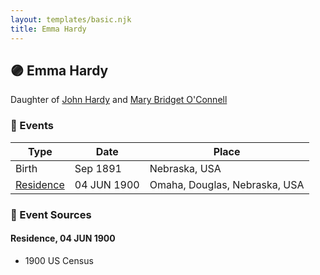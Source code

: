 ```yaml
---
layout: templates/basic.njk
title: Emma Hardy
---
```

## 🟣 Emma Hardy

Daughter of [John Hardy](/people/5/56182816) and [Mary Bridget O'Connell](/people/4/47047024)

### 📆 Events

Type | Date | Place
------ | ------ | ------
Birth | Sep 1891 | Nebraska, USA
[Residence](#event-1) | 04 JUN 1900 | Omaha, Douglas, Nebraska, USA

### 📰 Event Sources

#### <a id="event-1"></a> Residence, 04 JUN 1900
* 1900 US Census